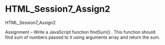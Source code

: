 # HTML_Session7_Assign2
HTML_Session7_Assign2

Assignment – Write a JavaScript function findSum() . This function should find sum of numbers passed to it using arguments array and return the sum. 
